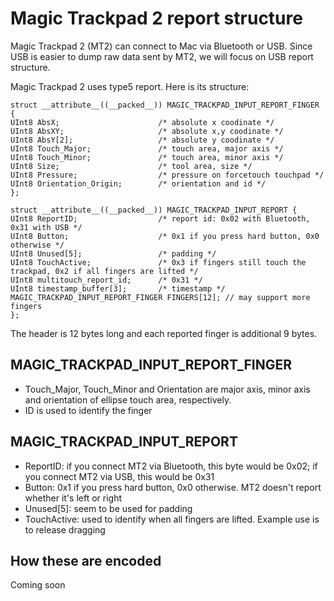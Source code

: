 # Magic Trackpad 2 report structure

Magic Trackpad 2 (MT2) can connect to Mac via Bluetooth or USB. Since USB is easier to dump raw data sent by MT2, we will focus on USB report structure.

Magic Trackpad 2 uses type5 report. Here is its structure:

```
struct __attribute__((__packed__)) MAGIC_TRACKPAD_INPUT_REPORT_FINGER {
UInt8 AbsX;                      /* absolute x coodinate */
UInt8 AbsXY;                     /* absolute x,y coodinate */
UInt8 AbsY[2];                   /* absolute y coodinate */
UInt8 Touch_Major;               /* touch area, major axis */
UInt8 Touch_Minor;               /* touch area, minor axis */
UInt8 Size;                      /* tool area, size */
UInt8 Pressure;                  /* pressure on forcetouch touchpad */
UInt8 Orientation_Origin;        /* orientation and id */
};

struct __attribute__((__packed__)) MAGIC_TRACKPAD_INPUT_REPORT {
UInt8 ReportID;                  /* report id: 0x02 with Bluetooth, 0x31 with USB */
UInt8 Button;                    /* 0x1 if you press hard button, 0x0 otherwise */
UInt8 Unused[5];                 /* padding */
UInt8 TouchActive;               /* 0x3 if fingers still touch the trackpad, 0x2 if all fingers are lifted */
UInt8 multitouch_report_id;      /* 0x31 */
UInt8 timestamp_buffer[3];       /* timestamp */
MAGIC_TRACKPAD_INPUT_REPORT_FINGER FINGERS[12]; // may support more fingers
};
```

The header is 12 bytes long and each reported finger is additional 9 bytes.

## MAGIC_TRACKPAD_INPUT_REPORT_FINGER
* Touch_Major, Touch_Minor and Orientation are major axis, minor axis and orientation of ellipse touch area, respectively.
* ID is used to identify the finger

## MAGIC_TRACKPAD_INPUT_REPORT
* ReportID: if you connect MT2 via Bluetooth, this byte would be 0x02; if you connect MT2 via USB, this would be 0x31
* Button: 0x1 if you press hard button, 0x0 otherwise. MT2 doesn't report whether it's left or right
* Unused[5]: seem to be used for padding
* TouchActive: used to identify when all fingers are lifted. Example use is to release dragging

## How these are encoded
Coming soon
